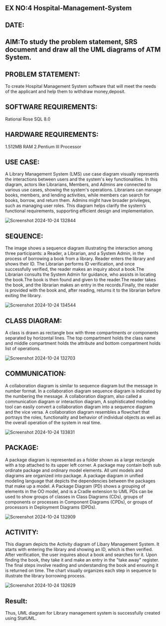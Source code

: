 ## EX NO:4 Hospital-Management-System
## DATE:
## AIM:To study the problem statement, SRS document and draw all the UML diagrams of ATM System.
## PROBLEM STATEMENT:
To create Hospital Management System software that will meet the needs of the applicant and help them to withdraw money,deposit.
## SOFTWARE REQUIREMENTS:
Rational Rose
SQL 8.0
## HARDWARE REQUIREMENTS:
1.512MB RAM
2.Pentium III Processor
## USE CASE:
A Library Management System (LMS) use case diagram visually represents the interactions between users and the system's key functionalities. In this diagram, actors like Librarians, Members, and Admins are connected to various use cases, showing the system's operations. Librarians can manage books, members, and lending activities, while members can search for books, borrow, and return them. Admins might have broader privileges, such as managing user roles. This diagram helps clarify the system’s functional requirements, supporting efficient design and implementation.


![Screenshot 2024-10-24 132844](https://github.com/user-attachments/assets/43784fd1-4546-400d-b91e-301954f22b49)

## SEQUENCE:
The image shows a sequence diagram illustrating the interaction among three participants: a Reader, a Librarian, and a System Admin, in the process of borrowing a book from a library. Reader enters the library and shows their ID. The Librarian performs ID verification, and once successfully verified, the reader makes an inquiry about a book.The Librarian consults the System Admin for guidance, who assists in locating the book.The book is then found and given to the reader.The reader takes the book, and the librarian makes an entry in the records.Finally, the reader is provided with the book and, after reading, returns it to the librarian before exiting the library.


![Screenshot 2024-10-24 134544](https://github.com/user-attachments/assets/4a545d37-f43e-480f-810f-65cf968ded67)

## CLASS DIAGRAM:
A class is drawn as rectangle box with three compartments or components separated by horizontal lines. The top compartment holds the class name and middle compartment holds the attribute and bottom compartment holds list of operations.


![Screenshot 2024-10-24 132703](https://github.com/user-attachments/assets/1d710ff3-cb3f-4dc4-b635-eca0be9c6063)

## COMMUNICATION:
A collaboration diagram is similar to sequence diagram but the message in number format. In a collaboration diagram sequence diagram is indicated by the numbering the message. A collaboration diagram, also called a communication diagram or interaction diagram, A sophisticated modeling tool can easily convert a collaboration diagram into a sequence diagram and the vice versa. A collaboration diagram resembles a flowchart that portrays the roles, functionality and behavior of individual objects as well as the overall operation of the system in real time.


![Screenshot 2024-10-24 133831](https://github.com/user-attachments/assets/c3e2fb89-eb47-49af-bd5b-3a2890d535f7)

## PACKAGE:
A package diagram is represented as a folder shown as a large rectangle with a top attached to its upper left corner. A package may contain both sub ordinate package and ordinary model elements. All uml models and diagrams are organized into package. A package diagram in unified modeling language that depicts the dependencies between the packages that make up a model. A Package Diagram (PD) shows a grouping of elements in the OO model, and is a Cradle extension to UML PDs can be used to show groups of classes in Class Diagrams (CDs), groups of components or processes in Component Diagrams (CPDs), or groups of processors in Deployment Diagrams (DPDs).


![Screenshot 2024-10-24 132909](https://github.com/user-attachments/assets/2de72a81-26f1-4113-a7c0-88107fe60927)

## ACTIVITY:
This diagram depicts the Activity diagram of Libary Management System. It starts with entering the library and showing an ID, which is then verified. After verification, the user inquires about a book and searches for it. Upon finding the book, they take it and make an entry in the "take away" register. The final steps involve reading and understanding the book and ensuring it is returned on time. The chart visually organizes each step in sequence to illustrate the library borrowing process.


![Screenshot 2024-10-24 132629](https://github.com/user-attachments/assets/ea4fc474-2f37-413c-86b3-5429eff906de)
## Result:
Thus, UML diagram for Library management system is successfully created using StatUML.

